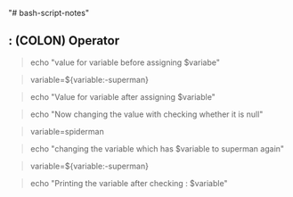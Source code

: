 "# bash-script-notes" 
 ## : (COLON) Operator
 
>echo "value for variable before assigning $variabe"   

>variable=${variable:-superman}    

>echo "Value for variable after assigning $variable"   

>echo "Now changing the value with checking whether it is null"  

>variable=spiderman  

>echo "changing the variable which has $variable to superman again"  

>variable=${variable:-superman}  

>echo "Printing the variable after checking : $variable"  
